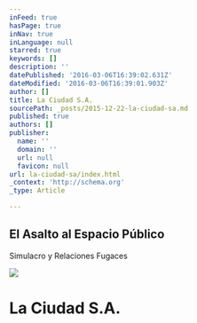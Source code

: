 ```yaml
---
inFeed: true
hasPage: true
inNav: true
inLanguage: null
starred: true
keywords: []
description: ''
datePublished: '2016-03-06T16:39:02.631Z'
dateModified: '2016-03-06T16:39:01.903Z'
author: []
title: La Ciudad S.A.
sourcePath: _posts/2015-12-22-la-ciudad-sa.md
published: true
authors: []
publisher:
  name: ''
  domain: ''
  url: null
  favicon: null
url: la-ciudad-sa/index.html
_context: 'http://schema.org'
_type: Article

---
```

<article style=""><h1>El Asalto al Espacio Público </h1><p>Simulacro y Relaciones Fugaces</p><img src="https://s3-us-west-2.amazonaws.com/the-grid-img/p/133136f3f190714ee0a3a17c2011a402c7a5c945.jpg" /></article>

# La Ciudad S.A.